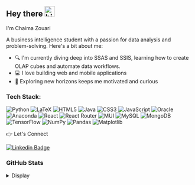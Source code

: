 ## Hey there <img src="https://user-images.githubusercontent.com/1303154/88677602-1635ba80-d120-11ea-84d8-d263ba5fc3c0.gif" width="28px" height="28px" alt="hi">

I'm Chaima Zouari

A business intelligence student with a passion for data analysis and problem-solving. Here's a bit about me:

- 🔍 I'm currently diving deep into SSAS and SSIS, learning how to create OLAP cubes and automate data workflows.
- 💻 I love building web and mobile applications 
- 🔭 Exploring new horizons keeps me motivated and curious


### Tech Stack:


![Python](https://img.shields.io/badge/python-3670A0?style=flat-square&logo=python&logoColor=ffdd54) ![LaTeX](https://img.shields.io/badge/latex-%23008080.svg?style=flat-square&logo=latex&logoColor=white) ![HTML5](https://img.shields.io/badge/html5-%23E34F26.svg?style=flat-square&logo=html5&logoColor=white) ![Java](https://img.shields.io/badge/java-%23ED8B00.svg?style=flat-square&logo=openjdk&logoColor=white) ![CSS3](https://img.shields.io/badge/css3-%231572B6.svg?style=flat-square&logo=css3&logoColor=white) ![JavaScript](https://img.shields.io/badge/javascript-%23323330.svg?style=flat-square&logo=javascript&logoColor=%23F7DF1E) ![Oracle](https://img.shields.io/badge/Oracle-F80000?style=flat-square&logo=oracle&logoColor=white) ![Anaconda](https://img.shields.io/badge/Anaconda-%2344A833.svg?style=flat-square&logo=anaconda&logoColor=white) ![React](https://img.shields.io/badge/react-%2320232a.svg?style=flat-square&logo=react&logoColor=%2361DAFB) ![React Router](https://img.shields.io/badge/React_Router-CA4245?style=flat-square&logo=react-router&logoColor=white) ![MUI](https://img.shields.io/badge/MUI-%230081CB.svg?style=flat-square&logo=mui&logoColor=white) ![MySQL](https://img.shields.io/badge/mysql-%2300000f.svg?style=flat-square&logo=mysql&logoColor=white) ![MongoDB](https://img.shields.io/badge/MongoDB-%234ea94b.svg?style=flat-square&logo=mongodb&logoColor=white) ![TensorFlow](https://img.shields.io/badge/TensorFlow-%23FF6F00.svg?style=flat-square&logo=TensorFlow&logoColor=white) ![NumPy](https://img.shields.io/badge/numpy-%23013243.svg?style=flat-square&logo=numpy&logoColor=white) ![Pandas](https://img.shields.io/badge/pandas-%23150458.svg?style=flat-square&logo=pandas&logoColor=white) ![Matplotlib](https://img.shields.io/badge/Matplotlib-%23ffffff.svg?style=flat-square&logo=Matplotlib&logoColor=black)

👉 Let's Connect 

 [![Linkedin Badge](https://img.shields.io/badge/LinkedIn-%230077B5.svg?style=flat&labelColor=0e76a8&logo=linkedin&logoColor=white)](https://www.linkedin.com/in/chaima-zouari-13b375202/) 

### GitHub Stats 

<details>
<summary>
  Display 
</summary>

<br >

![](https://github-readme-stats.vercel.app/api?username=zchaima&theme=dark&hide_border=false&include_all_commits=false&count_private=false)<br/>
![](https://github-readme-streak-stats.herokuapp.com/?user=zchaima&theme=dark&hide_border=false)<br/>
![](https://github-readme-stats.vercel.app/api/top-langs/?username=zchaima&theme=dark&hide_border=false&include_all_commits=false&count_private=false&layout=compact)
![](https://github-contributor-stats.vercel.app/api?username=zchaima&limit=5&&theme=dark&hide_border=false&combine_all_yearly_contributions=true)

<!-- Proudly created with GPRM ( https://gprm.itsvg.in ) -->

